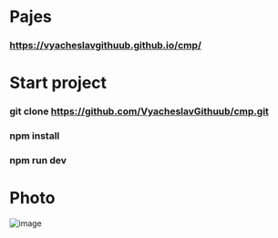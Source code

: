 # Pajes

### https://vyacheslavgithuub.github.io/cmp/

# Start project

### git clone https://github.com/VyacheslavGithuub/cmp.git

### npm install

### npm run dev

# Photo

![image](https://user-images.githubusercontent.com/111220807/205341678-136e6d28-7c7f-435d-86e9-64b8646c0e90.png)
